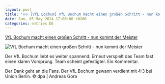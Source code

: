 ```yaml
---
layout: post
title: "🔥🔥 [VfL Bochum] VfL Bochum macht einen großen Schritt - nun kommt der Meister"
date: Sun, 05 May 2024 17:00:00 +0200
categories: entries DE
---
```

[VfL Bochum macht einen großen Schritt - nun kommt der Meister](https://www.waz.de/sport/fussball/vfl/article242262950/VfL-Bochum-macht-einen-grossen-Schritt-nun-kommt-der-Meister.html)

![VfL Bochum macht einen großen Schritt - nun kommt der Meister](https://img.sparknews.funkemedien.de/242261934/242261934_1714927685_v16_9_1600.jpeg)

Der VfL Bochum liebt es weiter spannend. Erneut verspielt das Team fast einen klaren Vorsprung. Team scheint gefestigter. Ein Kommentar.

Der Dank geht an die Fans. Der VfL Bochum gewann verdient mit 4:3 bei Union Berlin. © dpa | Andreas Gora

